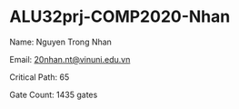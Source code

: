 # ALU32prj-COMP2020-Nhan



Name: Nguyen Trong Nhan

Email: 20nhan.nt@vinuni.edu.vn

Critical Path: 65

Gate Count: 1435 gates
